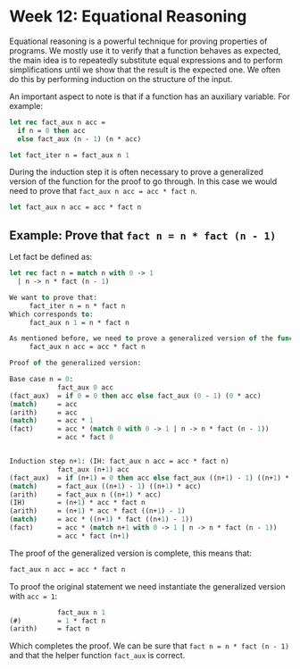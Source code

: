 # Week 12: Equational Reasoning

Equational reasoning is a powerful technique for proving properties of programs. We mostly use it to verify that a function behaves as expected, the main idea is to repeatedly substitute equal expressions and to perform simplifications until we show that the result is the expected one.
We often do this by performing induction on the structure of the input.

An important aspect to note is that if a function has an auxiliary variable. For example:

```ocaml
let rec fact_aux n acc =
  if n = 0 then acc
  else fact_aux (n - 1) (n * acc)

let fact_iter n = fact_aux n 1
```

During the induction step it is often necessary to prove a generalized version of the function for the proof to go through. In this case we would need to prove that `fact_aux n acc = acc * fact n`.

```ocaml
let fact_aux n acc = acc * fact n
```

## Example: Prove that `fact n = n * fact (n - 1)`

Let fact be defined as:

```ocaml
let rec fact n = match n with 0 -> 1
  | n -> n * fact (n - 1)
```

```ocaml
We want to prove that:
     fact_iter n = n * fact n
Which corresponds to:
     fact_aux n 1 = n * fact n

As mentioned before, we need to prove a generalized version of the function:
     fact_aux n acc = acc * fact n

Proof of the generalized version:

Base case n = 0:
            fact_aux 0 acc 
(fact_aux)  = if 0 = 0 then acc else fact_aux (0 - 1) (0 * acc)
(match)     = acc
(arith)     = acc
(match)     = acc * 1
(fact)      = acc * (match 0 with 0 -> 1 | n -> n * fact (n - 1))
            = acc * fact 0


Induction step n+1: (IH: fact_aux n acc = acc * fact n)
            fact_aux (n+1) acc
(fact_aux)  = if (n+1) = 0 then acc else fact_aux ((n+1) - 1) ((n+1) * acc)
(match)     = fact_aux ((n+1) - 1) ((n+1) * acc)
(arith)     = fact_aux n ((n+1) * acc)
(IH)        = (n+1) * acc * fact n
(arith)     = (n+1) * acc * fact ((n+1) - 1)
(match)     = acc * ((n+1) * fact ((n+1) - 1))
(fact)      = acc * (match n+1 with 0 -> 1 | n -> n * fact (n - 1))
            = acc * fact (n+1)
```

The proof of the generalized version is complete, this means that:

```ocaml
fact_aux n acc = acc * fact n
```

To proof the original statement we need instantiate the generalized version with `acc = 1`:

```ocaml
            fact_aux n 1 
(#)         = 1 * fact n
(arith)     = fact n
```

Which completes the proof. We can be sure that `fact n = n * fact (n - 1)` and that the helper function `fact_aux` is correct.
